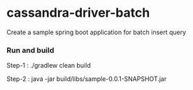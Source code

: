 # cassandra-driver-batch

Create a sample spring boot application for batch insert query

### Run and build
Step-1 : 
./gradlew clean build

Step-2 :
java -jar build/libs/sample-0.0.1-SNAPSHOT.jar
